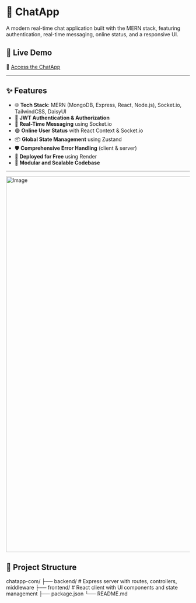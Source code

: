 # 💬 ChatApp

A modern real-time chat application built with the MERN stack, featuring authentication, real-time messaging, online status, and a responsive UI.

## 🚀 Live Demo

🔗 [Access the ChatApp](https://chatapp-com-ey4q.onrender.com)

---

## ✨ Features

- 🌐 **Tech Stack**: MERN (MongoDB, Express, React, Node.js), Socket.io, TailwindCSS, DaisyUI
- 🔐 **JWT Authentication & Authorization**
- 💬 **Real-Time Messaging** using Socket.io
- 🟢 **Online User Status** with React Context & Socket.io
- 📦 **Global State Management** using Zustand
- 🛡️ **Comprehensive Error Handling** (client & server)
- 🚀 **Deployed for Free** using Render
- 🧩 **Modular and Scalable Codebase**

---

<img width="1915" height="1028" alt="Image" src="https://github.com/user-attachments/assets/a7d81e11-0d13-4b1b-8f8e-ff702147bbbf" />

## 📁 Project Structure

chatapp-com/
├── backend/ # Express server with routes, controllers, middleware
├── frontend/ # React client with UI components and state management
├── package.json
└── README.md
